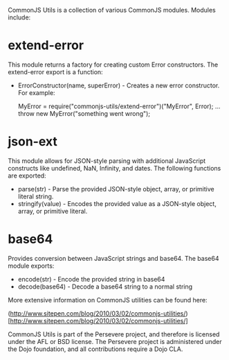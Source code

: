 CommonJS Utils is a collection of various CommonJS modules. Modules include:

# extend-error
This module returns a factory for creating custom Error constructors. The extend-error 
export is a function:

* ErrorConstructor(name, superError) - Creates a new error constructor. For example:

    MyError = require("commonjs-utils/extend-error")("MyError", Error);
    ...
    throw new MyError("something went wrong");  

# json-ext
This module allows for JSON-style parsing with additional JavaScript constructs like
undefined, NaN, Infinity, and dates. The following functions are exported:

* parse(str) - Parse the provided JSON-style object, array, or primitive literal string.
* stringify(value) - Encodes the provided value as a JSON-style object, array, or primitive literal.

# base64 
Provides conversion between JavaScript strings and base64. The base64 module exports:

* encode(str) - Encode the provided string in base64
* decode(base64) - Decode a base64 string to a normal string

More extensive information on CommonJS utilities can be found here:

(http://www.sitepen.com/blog/2010/03/02/commonjs-utilities/)[http://www.sitepen.com/blog/2010/03/02/commonjs-utilities/]

CommonJS Utils is part of the Persevere project, and therefore is licensed under the
AFL or BSD license. The Persevere project is administered under the Dojo foundation,
and all contributions require a Dojo CLA.